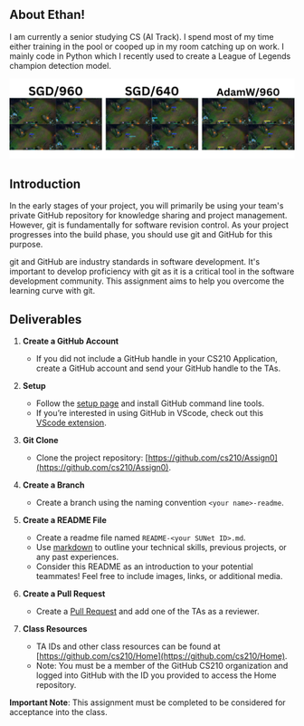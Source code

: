 ## About Ethan!
I am currently a senior studying CS (AI Track). I spend most of my time either training in the pool or cooped up in my room catching up on work. I mainly code in Python which I recently used to create a League of Legends champion detection model.


<img src = "/LOL_IMG.png">


## Introduction
In the early stages of your project, you will primarily be using your team's private GitHub repository for knowledge sharing and project management. However, git is fundamentally for software revision control. As your project progresses into the build phase, you should use git and GitHub for this purpose.

git and GitHub are industry standards in software development. It's important to develop proficiency with git as it is a critical tool in the software development community. This assignment aims to help you overcome the learning curve with git.

## Deliverables

1. **Create a GitHub Account**
   - If you did not include a GitHub handle in your CS210 Application, create a GitHub account and send your GitHub handle to the TAs.

2. **Setup**
   - Follow the [setup page](https://docs.github.com/en/get-started/quickstart/set-up-git) and install GitHub command line tools. 
   - If you’re interested in using GitHub in VScode, check out this [VScode extension](https://vscode.github.com/).

3. **Git Clone**
   - Clone the project repository: [https://github.com/cs210/Assign0](https://github.com/cs210/Assign0).

4. **Create a Branch**
   - Create a branch using the naming convention `<your name>-readme`.

5. **Create a README File**
   - Create a readme file named `README-<your SUNet ID>.md`.
   - Use [markdown](https://docs.github.com/en/get-started/writing-on-github/getting-started-with-writing-and-formatting-on-github) to outline your technical skills, previous projects, or any past experiences.
   - Consider this README as an introduction to your potential teammates! Feel free to include images, links, or additional media.

6. **Create a Pull Request**
   - Create a [Pull Request](https://docs.github.com/en/pull-requests/collaborating-with-pull-requests/proposing-changes-to-your-work-with-pull-requests/creating-a-pull-request) and add one of the TAs as a reviewer.

7. **Class Resources**
   - TA IDs and other class resources can be found at [https://github.com/cs210/Home](https://github.com/cs210/Home).
   - Note: You must be a member of the GitHub CS210 organization and logged into GitHub with the ID you provided to access the Home repository.

**Important Note**: This assignment must be completed to be considered for acceptance into the class.

